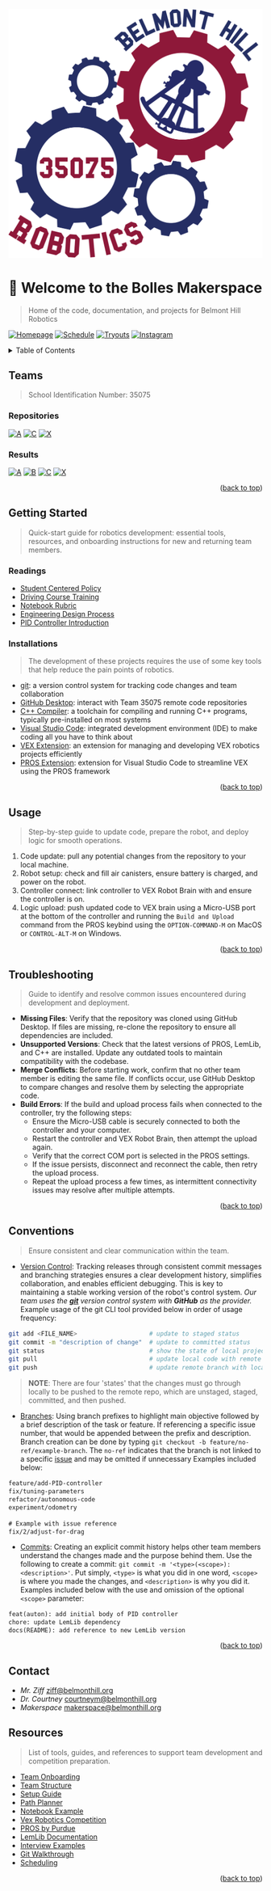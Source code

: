 <div id="readme-top"></div>

<!-- PROJECT HEADER -->

![Belmont Hill Robotics Logo](../resources/logo.png)

# 👋 Welcome to the Bolles Makerspace

> Home of the code, documentation, and projects for Belmont Hill Robotics

<!-- CALL TO ACTIONS -->

[![Homepage](https://img.shields.io/badge/🌐%20Homepage-grey?style=for-the-badge)](https://www.belmonthill.org/academics/makerspace/robotics) [![Schedule](https://img.shields.io/badge/📅%20Schedule-grey?style=for-the-badge)](https://docs.google.com/spreadsheets/d/1Smz0CalpF-jE7a2SaGa_jDIG1iLWu79YZ74349uV4Gw/edit?gid=137642311#gid=137642311) [![Tryouts](https://img.shields.io/badge/📝%20Tryouts-grey?style=for-the-badge)](https://docs.google.com/document/d/1SjdNTTJCPgrgd9IDQ0ClZmTv1YIK-AfD-5bnmVDkVfw/edit?tab=t.0#heading=h.9a4g126o8pnp) [![Instagram](https://img.shields.io/badge/💬%20Instagram-grey?style=for-the-badge)](https://www.instagram.com/belmont_hill_robotics/?hl=en)

<!-- TABLE OF CONTENTS -->
<details>
  <summary>Table of Contents</summary>
  <ol>
    <li><a href="#teams">Teams</a></li>
    <li><a href="#getting-started">Getting Started</a></li>
    <li><a href="#usage">Usage</a></li>
    <li><a href="#troubleshooting">Troubleshooting</a></li>
    <li><a href="#conventions">Conventions</a></li>
    <li><a href="#contact">Contact</a></li>
    <li><a href="#resources">Resources</a></li>
  </ol>
</details>
  <!-- ABOUT THE PROJECT -->

## Teams

> School Identification Number: 35075

### Repositories 
[![A](https://img.shields.io/badge/A-grey?style=for-the-badge)](https://github.com/Belmont-Hill-Makerspace/35075A) [![C](https://img.shields.io/badge/C-grey?style=for-the-badge)](https://github.com/Belmont-Hill-Makerspace/35075C_2024-2025) [![X](https://img.shields.io/badge/X-grey?style=for-the-badge)](https://github.com/Belmont-Hill-Makerspace/35075X_Main_24-25)

### Results
[![A](https://img.shields.io/badge/A-grey?style=for-the-badge)](https://www.robotevents.com/teams/V5RC/35075A) [![B](https://img.shields.io/badge/B-grey?style=for-the-badge)](https://www.robotevents.com/teams/V5RC/35075B) [![C](https://img.shields.io/badge/C-grey?style=for-the-badge)](https://www.robotevents.com/teams/V5RC/35075C) [![X](https://img.shields.io/badge/X-grey?style=for-the-badge)](https://www.robotevents.com/teams/V5RC/35075X)

<p align="right">(<a href="#readme-top">back to top</a>)</p>

<!-- GETTING STARTED -->

## Getting Started

> Quick-start guide for robotics development: essential tools, resources, and onboarding instructions for new and returning team members.


### Readings
- [Student Centered Policy](https://v5rc-kb.recf.org/hc/en-us/articles/9654578622487-Student-Centered-Policy)
- [Driving Course Training](https://v5rc-kb.recf.org/hc/en-us/articles/9652732380055-VEX-V5-Robotics-Competition-Drive-Team-Training-Course-2024-25-High-Stakes)
- [Notebook Rubric](../resources/notebook-rubric.pdf)
- [Engineering Design Process](https://v5rc-kb.recf.org/hc/en-us/articles/9628278280215-Engineering-Design-Process)
- [PID Controller Introduction](https://drive.google.com/file/d/166zqVQZYmXL9I0Y7ppLrOE1ZkAhLqQ1O/view)


### Installations

> The development of these projects requires the use of some key tools that help reduce the pain points of robotics.

- [git](https://git-scm.com/): a version control system for tracking code changes and team collaboration
- [GitHub Desktop](https://desktop.github.com/download/): interact with Team 35075 remote code repositories
- [C++ Compiler](https://releases.llvm.org/download.html): a toolchain for compiling and running C++ programs, typically pre-installed on most systems
- [Visual Studio Code](https://code.visualstudio.com/): integrated development environment (IDE) to make coding all you have to think about
- [VEX Extension](https://marketplace.visualstudio.com/items?itemName=VEXRobotics.vexcode): an extension for managing and developing VEX robotics projects efficiently
- [PROS Extension](https://marketplace.visualstudio.com/items?itemName=sigbots.pros): extension for Visual Studio Code to streamline VEX using the PROS framework

<p align="right">(<a href="#readme-top">back to top</a>)</p>

<!-- USAGE EXAMPLES -->

## Usage

> Step-by-step guide to update code, prepare the robot, and deploy logic for smooth operations.

1. Code update: pull any potential changes from the repository to your local machine.
2. Robot setup: check and fill air canisters, ensure battery is charged, and power on the robot.
3. Controller connect: link controller to VEX Robot Brain with and ensure the controller is on.
4. Logic upload: push updated code to VEX brain using a Micro-USB port at the bottom of the controller and running the `Build and Upload` command from the PROS keybind using the `OPTION-COMMAND-M` on MacOS or `CONTROL-ALT-M` on Windows.

<p align="right">(<a href="#readme-top">back to top</a>)</p>

<!-- STRUCTURE -->

## Troubleshooting

> Guide to identify and resolve common issues encountered during development and deployment.

* **Missing Files**: Verify that the repository was cloned using GitHub Desktop. If files are missing, re-clone the repository to ensure all dependencies are included.
* **Unsupported Versions**: Check that the latest versions of PROS, LemLib, and C++ are installed. Update any outdated tools to maintain compatibility with the codebase.
* **Merge Conflicts**: Before starting work, confirm that no other team member is editing the same file. If conflicts occur, use GitHub Desktop to compare changes and resolve them by selecting the appropriate code.
* **Build Errors**: If the build and upload process fails when connected to the controller, try the following steps:
  * Ensure the Micro-USB cable is securely connected to both the controller and your computer.
  * Restart the controller and VEX Robot Brain, then attempt the upload again.
  * Verify that the correct COM port is selected in the PROS settings.
  * If the issue persists, disconnect and reconnect the cable, then retry the upload process.
  * Repeat the upload process a few times, as intermittent connectivity issues may resolve after multiple attempts.
<p align="right">(<a href="#readme-top">back to top</a>)</p>

<!-- CONVENTIONS -->

## Conventions

> Ensure consistent and clear communication within the team.

- [Version Control](https://git-scm.com/book/ms/v2/Getting-Started-About-Version-Control): Tracking releases through consistent commit messages and branching strategies ensures a clear development history, simplifies collaboration, and enables efficient debugging. This is key to maintaining a stable working version of the robot's control system. *Our team uses the [**git**](https://git-scm.com/) version control system with **GitHub** as the provider.* Example usage of the git CLI tool provided below in order of usage frequency:

```bash
git add <FILE_NAME>                    # update to staged status
git commit -m "description of change"  # update to committed status
git status                             # show the state of local project files and the branch you are working on 
git pull                               # update local code with remote branch
git push                               # update remote branch with local code
```
> **NOTE**: There are four 'states' that the changes must go through locally to be pushed to the remote repo, which are unstaged, staged, committed, and then pushed. 

- [Branches](https://www.geeksforgeeks.org/how-to-naming-conventions-for-git-branches/): Using branch prefixes to highlight main objective followed by a brief description of the task or feature. If referencing a specific issue number, that would be appended between the prefix and description. Branch creation can be done by typing `git checkout -b feature/no-ref/example-branch`. The `no-ref` indicates that the branch is not linked to a specific [issue](https://docs.github.com/en/issues/tracking-your-work-with-issues/about-issues) and may be omitted if unnecessary Examples included below:

```
feature/add-PID-controller
fix/tuning-parameters
refactor/autonomous-code
experiment/odometry

# Example with issue reference
fix/2/adjust-for-drag
```

- [Commits](https://www.conventionalcommits.org/en/v1.0.0/): Creating an explicit commit history helps other team members understand the changes made and the purpose behind them. Use the following to create a commit: `git commit -m '<type>(<scope>): <description>'`. Put simply, `<type>` is what you did in one word, `<scope>` is where you made the changes, and `<description>` is why you did it. Examples included below with the use and omission of the optional `<scope>` parameter:

```
feat(auton): add initial body of PID controller
chore: update LemLib dependency
docs(README): add reference to new LemLib version
```

<p align="right">(<a href="#readme-top">back to top</a>)</p>

<!-- CONTACT -->

## Contact

- *Mr. Ziff* 
ziff@belmonthill.org
- *Dr. Courtney* 
courtneym@belmonthill.org
- *Makerspace* 
makerspace@belmonthill.org


<!-- ACKNOWLEDGMENTS -->

## Resources

> List of tools, guides, and references to support team development and competition preparation.

- [Team Onboarding](https://docs.google.com/document/d/1whrOCQnMydUBSRAIzF3DLwpIgiGeJW2IJBwofPdJwrg/edit?tab=t.0)
- [Team Structure](https://docs.google.com/document/d/1HGfOmp4Jzs1z97b0kVVJCrXrusYIctIA1AUXEvfGLv8/edit?tab=t.0#heading=h.i6vsyx74zumg)
- [Setup Guide](https://www.youtube.com/watch?v=4DwnphVdJZY)
- [Path Planner](https://path.jerryio.com/)
- [Notebook Example](https://www.youtube.com/watch?v=KNKPfB-uvCQ)
- [Vex Robotics Competition](https://www.vexrobotics.com/competition?srsltid=AfmBOorQ0W4qS9sFXGZuwn9fIrg5r_hfeYErFh6L5dMTq7sek5CZSAd4)
- [PROS by Purdue](https://pros.cs.purdue.edu/)
- [LemLib Documentation](https://lemlib.readthedocs.io/en/stable/)
- [Interview Examples](https://kb.vex.com/hc/en-us/articles/8780653442964-Get-Started-Engineering)
- [Git Walkthrough](https://docs.google.com/document/d/19ks0UKsG-ARE1dvPBA0KZH7x2ydUUlYKGbLfuoC4uxM/edit?tab=t.0)
- [Scheduling](https://calendly.com/bhsmakerspace/)

<p align="right">(<a href="#readme-top">back to top</a>)</p>
